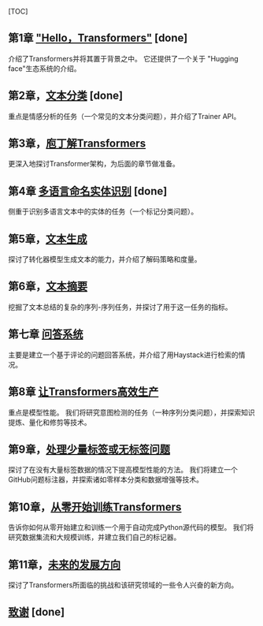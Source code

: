[TOC]



## 第1章 ["Hello，Transformers"](chapter1.md) [done]

介绍了Transformers并将其置于背景之中。 它还提供了一个关于 "Hugging face"生态系统的介绍。 

##  第2章，[文本分类](chapter2.md)  [done]

重点是情感分析的任务（一个常见的文本分类问题），并介绍了Trainer API。 

##  第3章，[庖丁解Transformers](chapter3.md)

更深入地探讨Transformer架构，为后面的章节做准备。 

##  第4章 [多语言命名实体识别](chapter4.md) [done]

侧重于识别多语言文本中的实体的任务（一个标记分类问题）。 

## 第5章，[文本生成](chapter5.md)

探讨了转化器模型生成文本的能力，并介绍了解码策略和度量。 

## 第6章，[文本摘要](chapter6.md)

挖掘了文本总结的复杂的序列-序列任务，并探讨了用于这一任务的指标。 

##  第七章  [问答系统](chapter7.md)

主要是建立一个基于评论的问题回答系统，并介绍了用Haystack进行检索的情况。 

## 第8章 [让Transformers高效生产](chapter8.md)

重点是模型性能。 我们将研究意图检测的任务（一种序列分类问题），并探索知识提炼、量化和修剪等技术。

## 第9章，[处理少量标签或无标签问题](chapter9.md)

探讨了在没有大量标签数据的情况下提高模型性能的方法。 我们将建立一个GitHub问题标注器，并探索诸如零样本分类和数据增强等技术。



 ## 第10章，[从零开始训练Transformers](chapter10.md)

告诉你如何从零开始建立和训练一个用于自动完成Python源代码的模型。 我们将研究数据集流和大规模训练，并建立我们自己的标记器。 

## 第11章，[未来的发展方向](chapter11.md)

探讨了Transformers所面临的挑战和该研究领域的一些令人兴奋的新方向。

## [致谢](thanks.md) [done]
